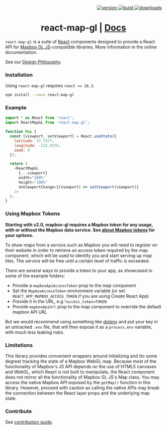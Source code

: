<p align="right">
  <a href="https://npmjs.org/package/react-map-gl">
    <img src="https://img.shields.io/npm/v/react-map-gl.svg?style=flat-square" alt="version" />
  </a>
  <a href="https://github.com/visgl/react-map-gl/actions?query=workflow%3Atest+branch%3Amaster">
    <img src="https://github.com/visgl/react-map-gl/workflows/test/badge.svg?branch=master" alt="build" />
  <a href="https://npmjs.org/package/react-map-gl">
    <img src="https://img.shields.io/npm/dm/react-map-gl.svg?style=flat-square" alt="downloads" />
  </a>
</p>

<h1 align="center">react-map-gl | <a href="https://visgl.github.io/react-map-gl">Docs</a></h1>

`react-map-gl` is a suite of [React](http://facebook.github.io/react/) components designed to provide a React API for [Mapbox GL JS](https://github.com/mapbox/mapbox-gl-js)-compatible libraries. More information in the online documentation.

See our [Design Philosophy](docs/README.md#design-philosophy).

### Installation

Using `react-map-gl` requires `react >= 16.3`.

```sh
npm install --save react-map-gl
```

### Example

```js
import * as React from 'react';
import ReactMapGL from 'react-map-gl';

function Map {
  const [viewport, setViewport] = React.useState({
    latitude: 37.7577,
    longitude: -122.4376,
    zoom: 8
  });

  return (
    <ReactMapGL
      {...viewport}
      width="100%"
      height="100%"
      onViewportChange={(viewport) => setViewport(viewport)}
    />
  );
}
```

### Using Mapbox Tokens

**Starting with v2.0, mapbox-gl requires a Mapbox token for any usage, with or without the Mapbox data service. See [about Mapbox tokens](/docs/get-started/mapbox-tokens.md) for your options.**

To show maps from a service such as Mapbox you will need to register on their website in order to retrieve an access token required by the map component, which will be used to identify you and start serving up map tiles. The service will be free until a certain level of traffic is exceeded.

There are several ways to provide a token to your app, as showcased in some of the example folders:

* Provide a `mapboxApiAccessToken` prop to the map component
* Set the `MapboxAccessToken` environment variable (or set `REACT_APP_MAPBOX_ACCESS_TOKEN` if you are using Create React App)
* Provide it in the URL, e.g `?access_token=TOKEN`
* Provide `mapboxApiUrl` prop to the map component to override the default mapbox API URL

But we would recommend using something like [dotenv](https://github.com/motdotla/dotenv) and put your key in an untracked `.env` file, that will then expose it as a `process.env` variable, with much less leaking risks.


### Limitations

This library provides convenient wrappers around initializing and (to some degree) tracking the state of a Mapbox WebGL map. Because most of the functionality of Mapbox's JS API depends on the use of HTML5 canvases and WebGL, which React is not built to manipulate, the React component does not mirror all the functionality of Mapbox GL JS's Map class. You may access the native Mapbox API exposed by the `getMap()` function in this library. However, proceed with caution as calling the native APIs may break the connection between the React layer props and the underlying map state.


### Contribute

See [contribution guide](/CONTRIBUTING.md).
